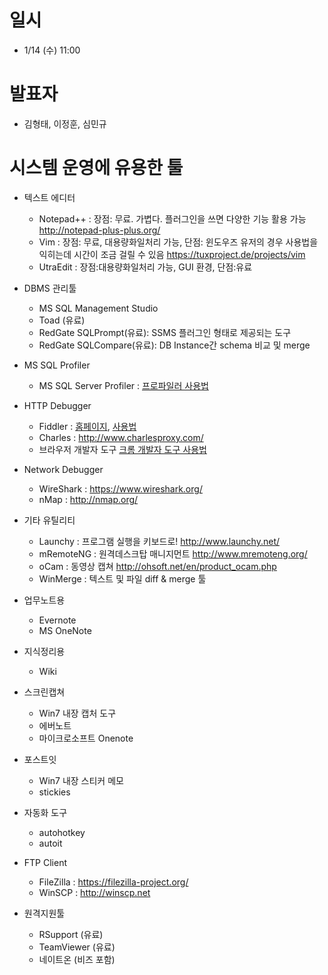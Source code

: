 

# 일시

  * 1/14 (수) 11:00

# 발표자

  * 김형태, 이정훈, 심민규

# 시스템 운영에 유용한 툴

  * 텍스트 에디터
    * Notepad++ : 장점: 무료. 가볍다. 플러그인을 쓰면 다양한 기능 활용 가능 http://notepad-plus-plus.org/
    * Vim : 장점: 무료, 대용량화일처리 가능, 단점: 윈도우즈 유저의 경우 사용법을 익히는데 시간이 조금 걸릴 수 있음 https://tuxproject.de/projects/vim
    * UtraEdit : 장점:대용량화일처리 가능, GUI 환경, 단점:유료

  * DBMS 관리툴
    * MS SQL Management Studio
    * Toad (유료)
    * RedGate SQLPrompt(유료): SSMS 플러그인 형태로 제공되는 도구
    * RedGate SQLCompare(유료): DB Instance간 schema 비교 및 merge

  * MS SQL Profiler
    * MS SQL Server Profiler : [프로파일러 사용법](sqlsvrprofiler.md)

  * HTTP Debugger
    * Fiddler : [홈페이지](http://www.telerik.com/fiddler), [사용법](frontline12nd.md)
    * Charles : http://www.charlesproxy.com/
    * 브라우저 개발자 도구 [크롬 개발자 도구 사용법](chromedevtools.md)

  * Network Debugger
    * WireShark : https://www.wireshark.org/
    * nMap : http://nmap.org/

  * 기타 유틸리티
    * Launchy : 프로그램 실행을 키보드로! http://www.launchy.net/
    * mRemoteNG : 원격데스크탑 매니지먼트 http://www.mremoteng.org/
    * oCam : 동영상 캡쳐 http://ohsoft.net/en/product_ocam.php
    * WinMerge : 텍스트 및 파일 diff & merge 툴

  * 업무노트용
    * Evernote
    * MS OneNote

  * 지식정리용
    * Wiki

  * 스크린캡쳐
    * Win7 내장 캡처 도구
    * 에버노트
    * 마이크로소프트 Onenote

  * 포스트잇
    * Win7 내장 스티커 메모
    * stickies

  * 자동화 도구
    * autohotkey
    * autoit

  * FTP Client
    * FileZilla : https://filezilla-project.org/
    * WinSCP : http://winscp.net

  * 원격지원툴
    * RSupport (유료)
    * TeamViewer (유료)
    * 네이트온 (비즈 포함)